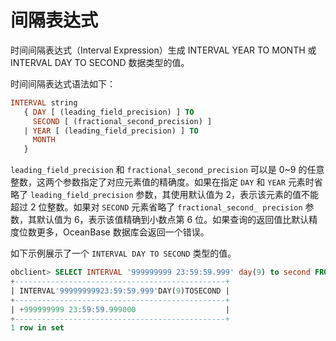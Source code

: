 间隔表达式 
==========================

时间间隔表达式（Interval Expression）生成 INTERVAL YEAR TO MONTH 或 INTERVAL DAY TO SECOND 数据类型的值。

时间间隔表达式语法如下：

```sql
INTERVAL string
   { DAY [ (leading_field_precision) ] TO
     SECOND [ (fractional_second_precision) ]
   | YEAR [ (leading_field_precision) ] TO
     MONTH
   }
```

`leading_field_precision` 和 `fractional_second_precision` 可以是 0\~9 的任意整数，这两个参数指定了对应元素值的精确度。如果在指定 `DAY` 和 `YEAR` 元素时省略了 `leading_field_precision` 参数，其使用默认值为 2，表示该元素的值不能超过 2 位整数。如果对 `SECOND` 元素省略了 `fractional_second_ precision` 参数，其默认值为 6，表示该值精确到小数点第 6 位。如果查询的返回值比默认精度位数更多，OceanBase 数据库会返回一个错误。

如下示例展示了一个 `INTERVAL DAY TO SECOND` 类型的值。

```sql
obclient> SELECT INTERVAL '999999999 23:59:59.999' day(9) to second FROM DUAL;
+-----------------------------------------------+
| INTERVAL'99999999923:59:59.999'DAY(9)TOSECOND |
+-----------------------------------------------+
| +999999999 23:59:59.999000                    |
+-----------------------------------------------+
1 row in set
```


